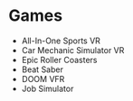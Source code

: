 # Games
* All-In-One Sports VR
* Car Mechanic Simulator VR
* Epic Roller Coasters
* Beat Saber
* DOOM VFR
* Job Simulator
